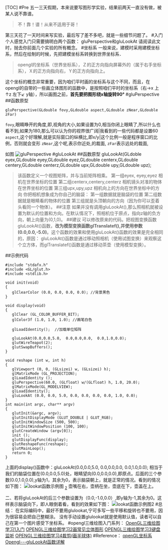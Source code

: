 [TOC]
#Pre
五一三天假期，本来说要写图形学实验，结果前两天一直没有做，被某人说不靠谱。
>不！靠！谱！从来不适用于哥！

第三天花了一天时间来写实验，最后写了差不多吧，就是一些细节问题了。
#入门
个人感觉入门只需要搞明白两个函数：
gluPerspective和gluLookAt
请阅读此文时，抛去你前面几个实验的所有概念。
#坐标系
一般来说，建模时采用建模坐标系，然后在绘制的时候，先把建模坐标系转换到世界坐标系．
>opengl的坐标系（世界坐标系），Ｚ的正方向指向屏幕外的（属于右手坐标系），Ｘ的正方向指向右，Ｙ的正方向指向上。

这个坐标的概念非常重要，因为咱们平时画的坐标系与这个不同，而且，在opengl的自带的一些画立体图形的函数中，是按照咱们平时的坐标系（右→x 上↑z 左下↙ y轴），所以画图之前，**首先要把图形绕x轴旋转90°**
#gluPerspective
##函数原型
```
gluPerspective(GLdouble fovy,GLdouble aspect,GLdouble zNear,GLdouble zFar)

```
>
`fovy`,眼睛睁开的角度,即,视角的大小,如果设置为0,相当你闭上眼睛了,所以什么也看不到,如果为180,那么可以认为你的视界很广阔|我看到的一些代码都是设置60
`aspect`,这个好理解,就是实际窗口的纵横比,即x/y|这个比例一般是程序窗口的比例，否则就会变形
`zNear`,这个呢,表示你近处,的裁面,
`zFar`表示远处的裁面,

如图
![gluPerspective][1]
#gluLookAt
##函数原型
gluLookAt(GLdoble eyex,GLdouble eyey,GLdouble eyez,GLdouble centerx,GLdouble centery,GLdouble centerz,GLdouble upx,GLdouble upy,GLdouble upz);
>该函数定义一个视图矩阵，并与当前矩阵相乘。
第一组eyex, eyey,eyez 相机在世界坐标的位置
第二组centerx,centery,centerz 相机镜头对准的物体在世界坐标的位置
第三组upx,upy,upz 相机向上的方向在世界坐标中的方向
你把相机想象成为你自己的脑袋：
第一组数据就是脑袋的位置
第二组数据就是眼睛看的物体的位置
第三组就是头顶朝向的方向（因为你可以歪着头看同一个物体）。
##注意
如果并没有调用gluLookAt(),那么照相机就被设置为默认的位置和方向。在默认情况下，照相机位于原点，指向z轴的负方向，朝上向量为(0,1,0)。
##建议
可以修改原来的代码。把视图变换函数gluLookAt()函数，**改为模型变换函数glTranslatef(),并使用参数(0.0,0.0,-5.0)**。这个函数的效果和使用gluLookAt()函数的效果是完全相同的，原因：
gluLookAt()函数是通过移动照相机（使用试图变换）来观察这个立方体，而glTranslatef()函数是通过移动茶壶（使用模型变换）。

##示例代码
```
#include "stdafx.h"
#include <GL/glut.h>
#include <stdlib.h>

void init(void) 
{
   glClearColor (0.0, 0.0, 0.0, 0.0); //背景黑色
}

void display(void)
{
   glClear (GL_COLOR_BUFFER_BIT);
   glColor3f (1.0, 1.0, 1.0); //画笔白色

   glLoadIdentity();  //加载单位矩阵

   gluLookAt(0.0,0.0,5.0,  0.0,0.0,0.0,  0.0,1.0,0.0);
   glutWireTeapot(2);
   glutSwapBuffers();
}

void reshape (int w, int h)
{
   glViewport (0, 0, (GLsizei) w, (GLsizei) h); 
   glMatrixMode (GL_PROJECTION);
   glLoadIdentity ();
   gluPerspective(60.0, (GLfloat) w/(GLfloat) h, 1.0, 20.0);
   glMatrixMode(GL_MODELVIEW);
   glLoadIdentity();
   gluLookAt (0.0, 0.0, 5.0, 0.0, 0.0, 0.0, 0.0, 1.0, 0.0);
}
int main(int argc, char** argv)
{
   glutInit(&argc, argv);
   glutInitDisplayMode (GLUT_DOUBLE | GLUT_RGB);
   glutInitWindowSize (500, 500); 
   glutInitWindowPosition (100, 100);
   glutCreateWindow (argv[0]);
   init ();
   glutDisplayFunc(display); 
   glutReshapeFunc(reshape);
   glutMainLoop();
   return 0;
}
```
上面的display()函数中：gluLookAt(0.0,0.0,5.0, 0.0,0.0,0.0, 0.0,1.0,0.0); 相当于我们的脑袋位置在(0.0,0.0,5.0)处，眼睛望向(0.0,0.0,0.0),即原点。后面的三个参数(0.0,1.0,0.0),y轴为1，其余为0，表示脑袋朝上，就是正常的情况。看到的情况如下图：
![][2]
<sub>[2]</sub>
壶嘴在右，壶柄在坐，壶底在下，壶盖在上。
 
二、若将gluLookAt的后三个参数设置为（0.0,-1.0,0.0）,即y轴为-1,其余为0。这样表示脑袋向下，即人眼倒着看，看到的效果如下图：
![][3]
#总结：
在实际编码中，最好不要用glulookat,宁可多写一些平移和旋转也不要用，因为很容易会把自己整糊涂。
没有手动设置glulookat就是使用默认值，读者可以自己在第一个图片感受下坐标系。
#opengl三维绘图入门系列：
[OpenGL三维绘图学习1入门](http://www.findspace.name/easycoding/1212)
[OPENGL三维绘图学习2画常见立体图形](http://www.findspace.name/easycoding/1214)
[OPENGL三维绘图学习3键盘监听](http://www.findspace.name/easycoding/1215)
[OPENGL三维绘图学习4裁剪(画半球体)](http://www.findspace.name/easycoding/1218)
#Reference：
[openGL坐标系](http://blog.csdn.net/hunter8777/article/details/5890899)
[Opengl---gluLookAt函数详解](http://blog.csdn.net/ivan_ljf/article/details/8764737)

[1]: http://www.findspace.name/wp-content/uploads/2015/06/perspective.jpg "gluPerspective"
[2]: http://img.my.csdn.net/uploads/201304/06/1365245844_7068.gif "lookat函数示例图"
[3]: http://img.my.csdn.net/uploads/201304/06/1365246094_2782.gif "lookat函数示例图2"
[4]: http://www.findspace.name/wp-content/uploads/2015/06/androidRobot.mp4 "androidRobot"